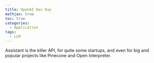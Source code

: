 ```yaml
---
title: OpenAI Dev Day
mathjax: true
toc: true
categories:
  - Application
tags:
  - LLM
---
```


Assistant is the killer API, for quite some startups, and even for big and popular projects like Pinecone and Open Interpreter. 